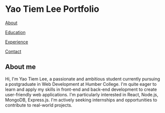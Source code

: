 # Yao Tiem Lee Portfolio

[About](index)

[Education](education)

[Experience](experience)

[Contact](contact)

## About me
Hi, I'm Yao Tiem Lee, a passionate and ambitious student currently pursuing a postgraduate in Web Development at Humber College. I'm quite eager to learn and apply my skills in front-end and back-end development to create user-friendly web applications. I'm particularly interested in React, Node.js, MongoDB, Express.js. I'm actively seeking internships and opportunities to contribute to real-world projects.
